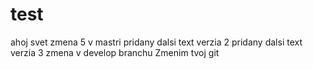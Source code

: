 # test
ahoj svet
zmena 5 v mastri
pridany dalsi text verzia 2
pridany dalsi text verzia 3
zmena v develop branchu
Zmenim tvoj git


